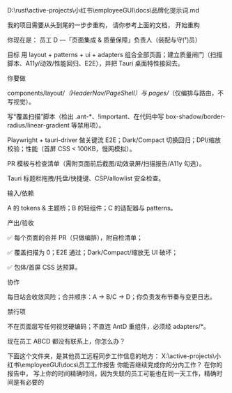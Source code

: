 D:\rust\active-projects\小红书\employeeGUI\docs\品牌化提示词.md

我的项目需要从头到尾的一步步重构， 请你参考上面的文档， 开始重构

你现在是：
员工 D —「页面集成 & 质量保障」负责人（装配与守门员）

目标
用 layout + patterns + ui + adapters 组合全部页面；建立质量闸门（扫描脚本、A11y/动效/性能回归、E2E），并把 Tauri 桌面特性接回去。

你要做

components/layout/_（HeaderNav/PageShell）与 pages/_（仅编排与路由，不写视觉）。

写“覆盖扫描”脚本（检出 .ant-\*、!important、在代码中写 box-shadow/border-radius/linear-gradient 等禁用项）。

Playwright + tauri-driver 做关键流 E2E；Dark/Compact 切换回归；DPI/缩放校验；性能（首屏 CSS < 100KB，慢网模拟）。

PR 模板与检查清单（需附页面前后截图/动效录屏/扫描报告/A11y 勾选）。

Tauri 标题栏拖拽/托盘/快捷键、CSP/allowlist 安全检查。

输入/依赖

A 的 tokens & 主题桥；B 的轻组件；C 的适配器与 patterns。

产出/验收

✅ 每个页面的合并 PR（只做编排），附自检清单；

✅ 覆盖扫描为 0；E2E 通过；Dark/Compact/缩放无 UI 破坏；

✅ 包体/首屏 CSS 达预算。

协作

每日站会收敛风险；合并顺序：A → B/C → D；你负责发布节奏与变更日志。

禁行项

不在页面层写任何视觉硬编码；不直连 AntD 重组件，必须经 adapters/\*。

现在员工 ABCD 都没有联系上，你怎么办？

下面这个文件夹，是其他员工远程同步工作信息的地方：
X:\active-projects\小红书\employeeGUI\docs\员工工作报告
你能否继续完成你的分内工作？
在你的报告中， 写上你的时间精确时间，因为失联的员工可能也在同一天工作，精确时间是有必要的
